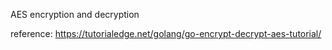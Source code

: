 AES encryption and decryption

reference: https://tutorialedge.net/golang/go-encrypt-decrypt-aes-tutorial/